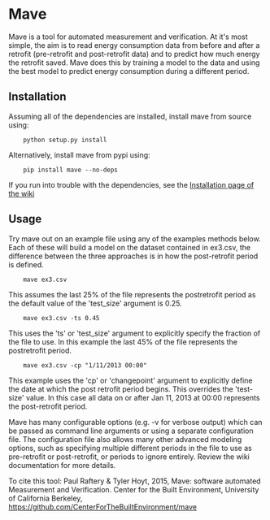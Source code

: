 Mave
======
Mave is a tool for automated measurement and verification. At it's most simple, 
the aim is to read energy consumption data from before and after a retrofit 
(pre-retrofit and post-retrofit data) and to predict how much energy the 
retrofit saved. Mave does this by training a model to the data and using 
the best model to predict energy consumption during a different period.


Installation
------------
Assuming all of the dependencies are installed, install mave from source using:
```
    python setup.py install
```

Alternatively, install mave from pypi using:
```
    pip install mave --no-deps
```

If you run into trouble with the dependencies, see the 
[Installation page of the wiki](https://github.com/CenterForTheBuiltEnvironment/mave/wiki/Installation)

Usage
------------
Try mave out on an example file using any of the examples methods below.
Each of these will build a model on the dataset contained in ex3.csv, the 
difference between the three approaches is in how the post-retrofit period
is defined.
```
    mave ex3.csv 
```
This assumes the last 25% of the file represents the postretrofit period as the
default value of the 'test_size' argument is 0.25. 
```
    mave ex3.csv -ts 0.45
```
This uses the 'ts' or 'test_size' argument to explicitly specify the fraction 
of the file to use. In this example the last 45% of the file represents the 
postretrofit period. 
```
    mave ex3.csv -cp "1/11/2013 00:00"
```
This example uses the 'cp' or 'changepoint' argument to explicitly define the
date at which the post retrofit period begins. This overrides the 'test-size' 
value. In this case all data on or after Jan 11, 2013 at 00:00 represents the 
post-retrofit period.

Mave has many configurable options (e.g. -v for verbose output) which can be 
passed as command line arguments or using a separate configuration file.
The configuration file also allows many other advanced modeling options, such 
as specifying multiple different periods in the file to use as pre-retrofit or 
post-retrofit, or periods to ignore entirely. Review the wiki documentation for 
more details. 

To cite this tool: 
Paul Raftery & Tyler Hoyt, 2015, Mave: software automated Measurement and Verification. 
Center for the Built Environment, University of California Berkeley, https://github.com/CenterForTheBuiltEnvironment/mave
